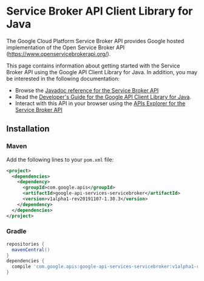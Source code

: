 # Service Broker API Client Library for Java

The Google Cloud Platform Service Broker API provides Google hosted
implementation of the Open Service Broker API
(https://www.openservicebrokerapi.org/).


This page contains information about getting started with the Service Broker API
using the Google API Client Library for Java. In addition, you may be interested
in the following documentation:

* Browse the [Javadoc reference for the Service Broker API][javadoc]
* Read the [Developer's Guide for the Google API Client Library for Java][google-api-client].
* Interact with this API in your browser using the [APIs Explorer for the Service Broker API][api-explorer]

## Installation

### Maven

Add the following lines to your `pom.xml` file:

```xml
<project>
  <dependencies>
    <dependency>
      <groupId>com.google.apis</groupId>
      <artifactId>google-api-services-servicebroker</artifactId>
      <version>v1alpha1-rev20191107-1.30.3</version>
    </dependency>
  </dependencies>
</project>
```

### Gradle

```gradle
repositories {
  mavenCentral()
}
dependencies {
  compile 'com.google.apis:google-api-services-servicebroker:v1alpha1-rev20191107-1.30.3'
}
```

[javadoc]: https://googleapis.dev/java/google-api-services-servicebroker/latest/index.html
[google-api-client]: https://github.com/googleapis/google-api-java-client/
[api-explorer]: https://developers.google.com/apis-explorer/#p/abusiveexperiencereport/v1/
